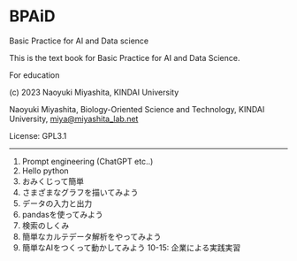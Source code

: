 # BPAiD
Basic Practice for AI and Data science

This is the text book for Basic Practice for AI and Data Science.

For education

(c) 2023 Naoyuki Miyashita, KINDAI University

Naoyuki Miyashita, Biology-Oriented Science and Technology, KINDAI University, miya@miyashita_lab.net

License: GPL3.1

----------------------------------------

1. Prompt engineering (ChatGPT etc..)
2. Hello python
3. おみくじって簡単
4. さまざまなグラフを描いてみよう
5. データの入力と出力
6. pandasを使ってみよう
7. 検索のしくみ
8. 簡単なカルテデータ解析をやってみよう
9. 簡単なAIをつくって動かしてみよう
10-15: 企業による実践実習
